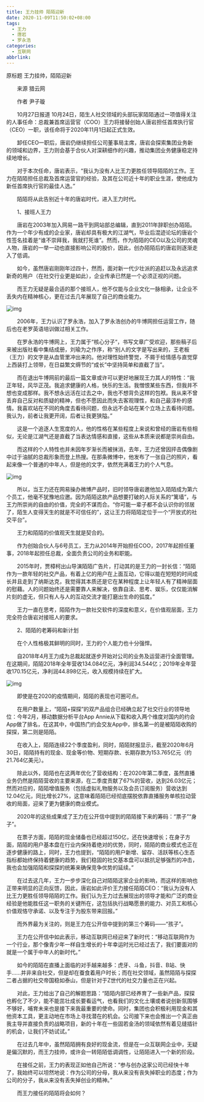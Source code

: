 ```yaml
---
title: 王力挂帅 陌陌迎新
date: 2020-11-09T11:50:02+08:00
tags:
  - 王力
  - 唐岩
  - 罗永浩
categories:
  - 互联网
abbrlink:
---
```


原标题 王力挂帅，陌陌迎新

　　来源 猎云网

　　作者 尹子璇

　　10月27日报道 10月24日，陌生人社交领域的头部玩家陌陌通过一项值得关注的人事任命：总裁兼首席运营官（COO）王力将接替创始人唐岩担任首席执行官（CEO）一职，该任命将于2020年11月1日起正式生效。

　　卸任CEO一职后，唐岩仍继续担任公司董事局主席，唐岩会探索集团业务新的领域和边界，王力则会基于合伙人对深耕细作的兴趣，推动集团业务健康稳定持续地增长。

　　对于本次任命，唐岩表示，“我认为没有人比王力更胜任领导陌陌的工作。王力在陌陌担任总裁及首席运营官的经验，及其在公司近十年的职业生涯，使他成为新任首席执行官的最佳人选。”

　　陌陌将从此告别近十年的唐岩时代，进入王力时代。

　　1、接班人王力

　　唐岩在2003年加入网易一路干到网站部总编辑，直到2011年辞职创办陌陌。作为一个年少有成的企业家，唐岩却具有极大的江湖气，毕业后混迹论坛的唐岩个性签名挂着是“谁不崇拜我，我就打死谁”。然而，作为陌陌的CEO以及公司的灵魂人物，唐岩的一举一动也直接影响公司的股价，因此，创办陌陌后的唐岩则逐渐走入了低调。

　　如今，虽然唐岩刚刚年过四十，然而，面对新一代少壮派的追赶以及永远追求新奇的用户（在社交行业更是如此），企业传承已然是一个必须正视的问题。

　　而王力无疑是最合适的那个接班人，他不仅能与企业文化一脉相承，让企业不丢失内在精神核心，更在过去几年展现了自己的商业能力。

![img](https://cdn.jsdelivr.net/gh/yakeing/Documentation@main/Hexo/images/a860-kcaeqzx4054427.jpg)

　　2006年，王力认识了罗永浩，加入了罗永浩创办的牛博网担任运营工作，随后也在老罗英语培训做过相关工作。

　　在罗永浩的牛博网上，王力属于“核心分子“，书写文章广受欢迎，那些稿子后来被出版社看中集结成册，刘瑜为之作序，称“别人的文字是写出来的，王老板（王力）的文字是从血管里冲出来的。他对理性始终警觉，不屑于给情感与直觉穿上西装打上领带，在日益繁文缛节的“成长”中坚持简单和直截了当”。

　　而在退出牛博网前的最后一篇文章或许可以更好地展现王力其人的特性：“我正年轻，风华正茂。我追求健康的人格，快乐的生活。我憎恨某些东西，但我并不想也变成那样。我不想永远活在过去之中，我也不想背负这样的包袱。我从来不曾丢弃自己反对和质疑的精神，但也不愿因此而失去客观理性，和自己最淳朴的感情。我喜欢站在不同的角度去看待问题，但永远不会站在某个立场上去看待问题。我认为，前者让我更开阔，后者让我更狭隘。”

　　这是一个追逐人生宽度的人，他的性格在某些程度上来说和曾经的唐岩有些相似，无论是江湖气还是直截了当表达情感和直接，这些从本质来说都是崇尚自由。

　　而这样的个人特性也并未因年岁渐长而被抹消，去年，王力还曾因抨击偶像剧中过于油腻的总裁形象而登上热搜。在那条微博中，他发布了一张自己的照片，看起来像一个普通的中年人，但是他的文字，依然充满着王力的个人气息。

![img](https://cdn.jsdelivr.net/gh/yakeing/Documentation@main/Hexo/images/6c76-kcaeqzx4029572.png)

　　所以，当王力还在网易操办微博产品时，旧时领导唐岩邀他加入陌陌成为第六个员工，他毫不犹豫地应邀。因为陌陌这款产品想要打破的人际关系的“篱墙”，与王力所崇尚的自由的价值，完全的不谋而合。“你可能一辈子都不会认识你的邻居了，陌生人变得天生的就是不可信任的”，这让王力将陌陌定位于一个“开放式的社交平台”。

　　王力和陌陌的价值观天生就是契合的。

　　作为创始合伙人与6号员工，王力从2014年开始担任COO，2017年起担任董事，2018年起担任总裁，全面负责公司的业务和职能。

　　2015年时，贾樟柯出山导演陌陌广告片，打动其的是王力的一封长信：“陌陌作为一款年轻的社交产品，有着上亿的用户在上面互动，它得以能在短短的时间成长并且走到了纳斯达克，我觉得其本质还是它在某种程度上让年轻人有了精神层面的慰藉。人的问题始终还是需要靠人来解决，依靠自渎、思考、娱乐，仅仅能消解片刻的虚无，但只有人与人的互动交流才能打磨出生命的弧度。”

　　王力一直在思考，陌陌作为一款社交软件的深度和意义，在价值观层面，王力完全符合唐岩对接班人的要求。

　　2、陌陌的老筹码和新计划

　　在个人性格极其鲜明的同时，王力的个人能力也十分强悍。

　　自2018年4月王力成为总裁起就逐步开始对公司的业务及运营进行全面管理。在这期间，陌陌2018年全年营收134.084亿元，净利润34.544亿；2019年全年营收170.15亿元，净利润44.898亿元，收入规模持续在扩大。

![img](https://cdn.jsdelivr.net/gh/yakeing/Documentation@main/Hexo/images/8800-kcaeqzx4055833.jpg)

　　即使是在2020的疫情期间，陌陌的表现也可圈可点。

　　在用户数量上，“陌陌+探探”的双产品组合已经确立起了社交行业的领导地位：今年2月，移动数据分析平台App Annie从下载和收入两个维度对国内的约会App做了排名，在这其中，中国热门约会交友App中，排名第一的是被陌陌收购的探探，第二则是陌陌。

　　在收入上，陌陌连续22个季度盈利，同时，陌陌财报显示，截至2020年6月30日，陌陌持有的现金、现金等价物、短期存款、长期存款为153.765亿元（约21.764亿美元）。

　　除此以外，陌陌也在这两年优化了营收结构：在2020年第二季度，虽然直播业务仍然是陌陌营收的主要来源，在二季度贡献了67%的营收，达到26.03亿元；然而对应的，陌陌增值服务（包括虚拟礼物服务以及会员订阅服务）营收达到12.04亿元，同比增长27%，这意味着陌陌已经彻底摆脱依靠直播服务单核拉动营收的局面，迎来了更为健康的商业模式。

　　2020年的这些成果成了王力在公开信中提到的陌陌接下来的筹码：“票子”“身子”。

　　在票子方面，陌陌的现金储备也已经超过150亿，还在快速增长；在身子方面，陌陌的用户基本盘在行业内保持着绝对的优势，同时，陌陌的商业模式也正在逐步健康的路上，同时，王力也提到，“陌陌的用户新增、留存、活跃等核心生态指标都始终保持着健康的趋势，我们稳固的社交基本盘可以抵抗足够强烈的冲击，我也会加强陌陌和探探的统筹来确保竞争优势的延续。”

　　在过去这几年，王力一步步深化自己对陌陌这家企业的影响，而这样的影响也正带来明显的正向反馈，因此，唐岩如此评价王力接任陌陌CEO：“我认为没有人比王力更胜任领导陌陌的工作。我们认为王力过去展现出的领导才能和广泛的商业经验是他能胜任这一职务的关键所在，这包括执行战略愿景的能力、对员工和核心价值观恪守承诺、以及专注于为股东带来回报。”

　　而外界最为关注的，则是王力在公开信中提到的第三个筹码——“孩子”。

　　王力在公开信中如此表示，移动互联网已经迎来了新时代：“移动互联网作为一个行业，那个像青少年一样自生增长的十年幸运时光已经过去了，我们要面对的就是一个属于中年人的新时代。”

　　如今的陌陌在直播上面临的对手越来越多：虎牙、斗鱼，抖音、B站、快手……并非来自社交，但是却在蚕食着用户时长；而在社交领域，虽然陌陌与探探二者占据的社交帝国稳如泰山，但是针对于Z世代的社交力量也正在兴起。

　　对此，王力给出了自己的解题思路：“陌陌内部已经养育了一些新产品，探探也孵化了不少，能不能茁壮成长要看运气，也看我们的文化土壤或者说创新氛围够不够好，哺育未来也是接下来我最重要的使命。同时，集团也会积极利用现金和其他资本工具，更主动地在市场上寻找潜在的机会。公司接下来也会推出一个真正由我主导并直接负责的战略项目，新的十年在一些固若金汤的领域依然有着见缝插针的机会，让我们不妨试试。”

　　在过去几年中，虽然陌陌拥有良好的现金流，但是在一众互联网企业中，无疑是偏沉默的，而王力挂帅，或许会一转陌陌低调调性，让陌陌进入一个新的阶段。

　　在接任之前，王力的表现正如他自己所说：“参与创办这家公司已经快十年了，我始终可以坦然地说：作为公司的分母，我从来没有丧失掉职业的态度；作为公司的分子，我从来没有丢失掉创业的精神。”

　　而王力接任的陌陌将会如何？